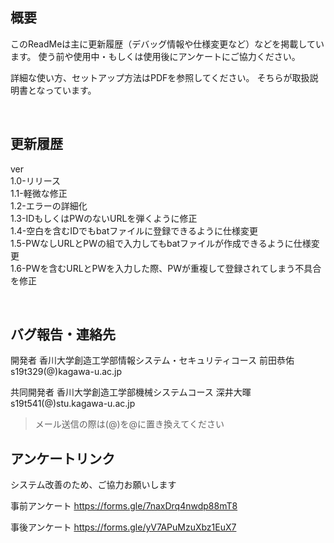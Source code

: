 ## 概要
このReadMeは主に更新履歴（デバッグ情報や仕様変更など）などを掲載しています。
使う前や使用中・もしくは使用後にアンケートにご協力ください。

詳細な使い方、セットアップ方法はPDFを参照してください。
そちらが取扱説明書となっています。

<br>

## 更新履歴
ver  
1.0-リリース  
1.1-軽微な修正  
1.2-エラーの詳細化  
1.3-IDもしくはPWのないURLを弾くように修正  
1.4-空白を含むIDでもbatファイルに登録できるように仕様変更  
1.5-PWなしURLとPWの組で入力してもbatファイルが作成できるように仕様変更  
1.6-PWを含むURLとPWを入力した際、PWが重複して登録されてしまう不具合を修正  

<br>

## バグ報告・連絡先
開発者
香川大学創造工学部情報システム・セキュリティコース
前田恭佑
s19t329(@)kagawa-u.ac.jp

共同開発者
香川大学創造工学部機械システムコース
深井大暉
s19t541(@)stu.kagawa-u.ac.jp

> メール送信の際は(@)を@に置き換えてください


## アンケートリンク
システム改善のため、ご協力お願いします

事前アンケート
https://forms.gle/7naxDrq4nwdp88mT8

事後アンケート
https://forms.gle/yV7APuMzuXbz1EuX7
